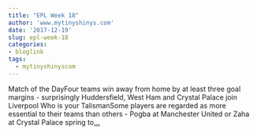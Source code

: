 ```yaml
---
title: "EPL Week 18"
author: 'www.mytinyshinys.com'
date: '2017-12-19'
slug: epl-week-18
categories:
- bloglink
tags:
  - mytinyshinyscom
---
```


Match of the DayFour teams win away from home by at least three goal margins - surprisingly Huddersfield, West Ham and Crystal Palace join Liverpool Who is your TalismanSome players are regarded as more essential to their teams than others - Pogba at Manchester United or Zaha at Crystal Palace spring to[... <i class="fas fa-external-link-alt"></i>](https://www.mytinyshinys.com/2017/12/19/epl-week-18/)

